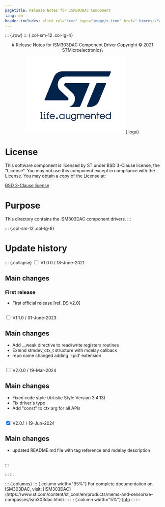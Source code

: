 ```yaml
---
pagetitle: Release Notes for ISM303DAC Component
lang: en
header-includes: <link rel="icon" type="image/x-icon" href="_htmresc/favicon.png" />
---
```


::: {.row}
::: {.col-sm-12 .col-lg-4}

<center>
# Release Notes for ISM303DAC Component Driver
Copyright &copy; 2021 STMicroelectronics\

[![ST logo](_htmresc/st_logo_2020.png)](https://www.st.com){.logo}
</center>

# License

This software component is licensed by ST under BSD 3-Clause license, the "License".
You may not use this component except in compliance with the License. You may obtain a copy of the License at:

[BSD 3-Clause license](https://opensource.org/licenses/BSD-3-Clause)

# Purpose

This directory contains the ISM303DAC component drivers.
:::

::: {.col-sm-12 .col-lg-8}
# Update history

::: {.collapse}
<input type="checkbox" id="collapse-section1" aria-hidden="true">
<label for="collapse-section1" aria-hidden="true">V1.0.0 / 18-June-2021</label>
<div>

## Main changes

### First release

- First official release [ref. DS v2.0]

##

</div>

<input type="checkbox" id="collapse-section2" aria-hidden="true">
<label for="collapse-section2" aria-hidden="true">V1.1.0 / 01-June-2023</label>
<div>

## Main changes

- Add __weak directive to read/write registers routines
- Extend stmdev_ctx_t structure with mdelay callback
- repo name changed adding '-pid' extension

##

</div>

<input type="checkbox" id="collapse-section3" aria-hidden="true">
<label for="collapse-section3" aria-hidden="true">V2.0.0 / 19-Mar-2024</label>
<div>

## Main changes

- Fixed code style (Artistic Style Version 3.4.13)
- Fix driver's typo
- Add "const" to ctx arg for all APIs

##

</div>

<input type="checkbox" id="collapse-section4" checked aria-hidden="true">
<label for="collapse-section4" aria-hidden="true">V2.0.1 / 19-Jun-2024</label>
<div>

## Main changes

- updated README.md file with tag reference and mdelay description

##

</div>
:::

:::
:::

<footer class="sticky">
::: {.columns}
::: {.column width="95%"}
For complete documentation on ISM303DAC,
visit:
[ISM303DAC](https://www.st.com/content/st_com/en/products/mems-and-sensors/e-compasses/ism303dac.html)
:::
::: {.column width="5%"}
<abbr title="Based on template cx566953 version 2.0">Info</abbr>
:::
:::
</footer>
